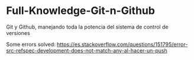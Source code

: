 # Full-Knowledge-Git-n-Github
Git y Github, manejando toda la potencia del sistema de control de versiones



Some errors solved:
https://es.stackoverflow.com/questions/151795/error-src-refspec-development-does-not-match-any-al-hacer-un-push
